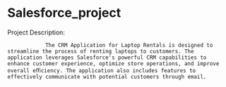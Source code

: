 # Salesforce_project
Project Description:
                
                The CRM Application for Laptop Rentals is designed to streamline the process of renting laptops to customers. The application leverages Salesforce's powerful CRM capabilities to enhance customer experience, optimize store operations, and improve overall eﬃciency. The application also includes features to effectively communicate with potential customers through email.
